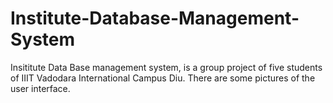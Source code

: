 # Institute-Database-Management-System
Insititute Data Base management system, is a group project of five students of IIIT Vadodara International Campus Diu.
There are some pictures of the user interface.

